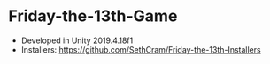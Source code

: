 # Friday-the-13th-Game

- Developed in Unity 2019.4.18f1
- Installers: https://github.com/SethCram/Friday-the-13th-Installers
